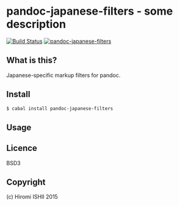 pandoc-japanese-filters - some description
================================

[![Build Status](https://travis-ci.org/konn/pandoc-japanese-filters.svg?branch=master)](https://travis-ci.org/konn/pandoc-japanese-filters) 
[![pandoc-japanese-filters](http://img.shields.io/hackage/v/pandoc-japanese-filters.svg)](http://hackage.haskell.org/package/pandoc-japanese-filters)

## What is this?
Japanese-specific markup filters for pandoc.

## Install

```sh
$ cabal install pandoc-japanese-filters
```

## Usage

## Licence

BSD3

## Copyright

(c) Hiromi ISHII 2015
